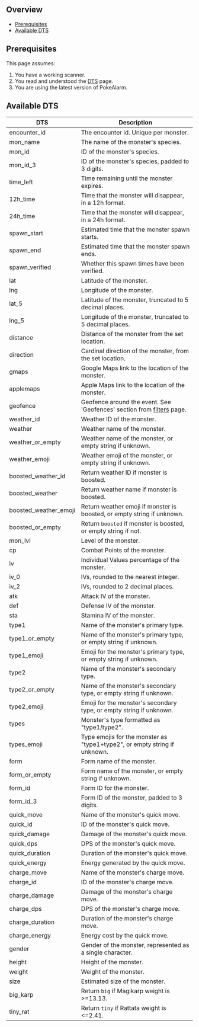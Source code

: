 ## Overview

* [Prerequisites](#prerequisites)
* [Available DTS](#available-dts)

## Prerequisites

This page assumes:

1. You have a working scanner.
2. You read and understood the [DTS](Dynamic-Text-Substitution) page.
3. You are using the latest version of PokeAlarm.

## Available DTS

| DTS              | Description                                               |
|----------------- |---------------------------------------------------------- |
| encounter_id     | The encounter id. Unique per monster.                     |
| mon_name         | The name of the monster's species.                        |
| mon_id           | ID of the monster's species.                              |
| mon_id_3         | ID of the monster's species, padded to 3 digits.          |
| time_left        | Time remaining until the monster expires.                 |
| 12h_time         | Time that the monster will disappear, in a 12h format.    |
| 24h_time         | Time that the monster will disappear, in a 24h format.    |
| spawn_start      | Estimated time that the monster spawn starts.             |
| spawn_end        | Estimated time that the monster spawn ends.               |
| spawn_verified   | Whether this spawn times have been verified.              |
| lat              | Latitude of the monster.                                  |
| lng              | Longitude of the monster.                                 |
| lat_5            | Latitude of the monster, truncated to 5 decimal places.   |
| lng_5            | Longitude of the monster, truncated to 5 decimal places.  |
| distance         | Distance of the monster from the set location.            |
| direction        | Cardinal direction of the monster, from the set location. |
| gmaps            | Google Maps link to the location of the monster.          |
| applemaps        | Apple Maps link to the location of the monster.           |
| geofence         | Geofence around the event. See 'Geofences' section from [filters](Filters-Overview#geofence) page.|
| weather_id       | Weather ID of the monster.                                |
| weather          | Weather name of the monster.                              |
| weather_or_empty | Weather name of the monster, or empty string if unknown.  |
| weather_emoji    | Weather emoji of the monster, or empty string if unknown. |
| boosted_weather_id | Return weather ID if monster is boosted.                |
| boosted_weather  | Return weather name if monster is boosted.                |
| boosted_weather_emoji | Return weather emoji if monster is boosted, or empty string if unknown. |
| boosted_or_empty | Return `boosted` if monster is boosted, or empty string if not. |
| mon_lvl          | Level of the monster.                                     |
| cp               | Combat Points of the monster.                             |
| iv               | Individual Values percentage of the monster.              |              
| iv_0             | IVs, rounded to the nearest integer.                      |
| iv_2             | IVs, rounded to 2 decimal places.                         |
| atk              | Attack IV of the monster.                                 |
| def              | Defense IV of the monster.                                |
| sta              | Stamina IV of the monster.                                |
| type1            | Name of the monster's primary type.                       |
| type1_or_empty   | Name of the monster's primary type, or empty string if unknown. |
| type1_emoji      | Emoji for the monster's primary type, or empty string if unknown. |
| type2            | Name of the monster's secondary type.                     |
| type2_or_empty   | Name of the monster's secondary type, or empty string if unknown. |
| type2_emoji      | Emoji for the monster's secondary type, or empty string if unknown. |
| types            | Monster's type formatted as "type1/type2".                |
| types_emoji      | Type emojis for the monster as "type1+type2", or empty string if unknown. |
| form             | Form name of the monster.                                 |
| form_or_empty    | Form name of the monster, or empty string if unknown.     |
| form_id          | Form ID for the monster.                                  |
| form_id_3        | Form ID of the monster, padded to 3 digits.               |
| quick_move       | Name of the monster's quick move.                         |                
| quick_id         | ID of the monster's quick move.                           |
| quick_damage     | Damage of the monster's quick move.                       |
| quick_dps        | DPS of the monster's quick move.                          |
| quick_duration   | Duration of the monster's quick move.                     |
| quick_energy     | Energy generated by the quick move.                       |
| charge_move      | Name of the monster's charge move.                        |
| charge_id        | ID of the monster's charge move.                          |
| charge_damage    | Damage of the monster's charge move.                      |
| charge_dps       | DPS of the monster's charge move.                         |
| charge_duration  | Duration of the monster's charge move.                    |
| charge_energy    | Energy cost by the quick move.                            |
| gender           | Gender of the monster, represented as a single character. |
| height           | Height of the monster.                                    |
| weight           | Weight of the monster.                                    |
| size             | Estimated size of the monster.                            |
| big_karp         | Return `big` if Magikarp weight is >=13.13.               |
| tiny_rat         | Return `tiny` if Rattata weight is <=2.41.                |
